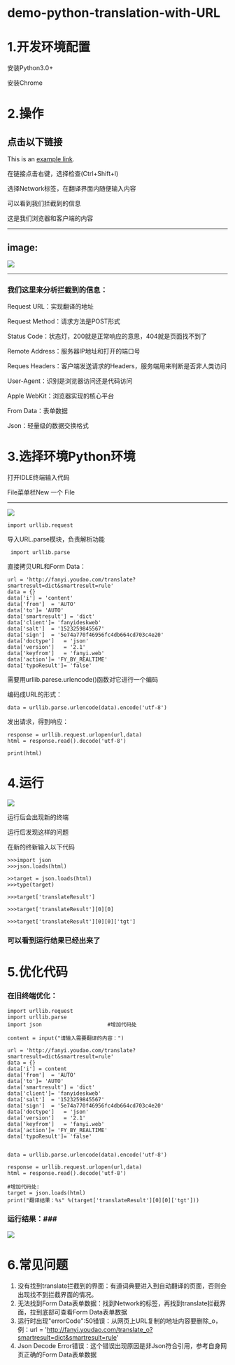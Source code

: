 # demo-python-translation-with-URL #
# 1.开发环境配置 #
安装Python3.0+

安装Chrome

# 2.操作 #
## 点击以下链接 ##

This is an [example link](http://fanyi.youdao.com/?keyfrom=dict2.top).

在链接点击右键，选择检查(Ctrl+Shift+I)

选择Network标签，在翻译界面内随便输入内容

可以看到我们拦截到的信息

这是我们浏览器和客户端的内容
	
****
## image: ##
![](https://i.imgur.com/XUdv3Rp.png)
****
### 我们这里来分析拦截到的信息： ###

Request URL：实现翻译的地址

Request Method：请求方法是POST形式

Status Code：状态灯，200就是正常响应的意思，404就是页面找不到了

Remote Address：服务器IP地址和打开的端口号

Reques Headers：客户端发送请求的Headers，服务端用来判断是否非人类访问

User-Agent：识别是浏览器访问还是代码访问

Apple WebKit：浏览器实现的核心平台

From Data：表单数据

Json：轻量级的数据交换格式



# 3.选择环境Python环境 #
打开IDLE终端输入代码

File菜单栏New 一个 File

****
![](https://i.imgur.com/smKt3w1.png)

    import urllib.request
导入URL.parse模块，负责解析功能

     import urllib.parse


直接拷贝URL和Form Data：

    url = 'http://fanyi.youdao.com/translate?smartresult=dict&smartresult=rule'
    data = {}
    data['i'] = 'content'
    data['from']  = 'AUTO'
    data['to']= 'AUTO'
    data['smartresult'] = 'dict'
    data['client']= 'fanyideskweb'
    data['salt']  = '1523259845567'
    data['sign']  = '5e74a770f46956fc4db664cd703c4e20'
    data['doctype']   = 'json'
    data['version']   = '2.1'
    data['keyfrom']   = 'fanyi.web'
    data['action']= 'FY_BY_REALTIME'
    data['typoResult']= 'false'

需要用urllib.parese.urlencode()函数对它进行一个编码

编码成URL的形式：

  `data = urllib.parse.urlencode(data).encode('utf-8')`

发出请求，得到响应：

    response = urllib.request.urlopen(url,data)
    html = response.read().decode('utf-8')

    print(html)

# 4.运行 #

![](https://i.imgur.com/bdMsn9K.png)

运行后会出现新的终端

运行后发现这样的问题

在新的终新输入以下代码

    >>>import json
    >>>json.loads(html)
	
	>>target = json.loads(html)
	>>>type(target)

	>>>target['translateResult']

	>>>target['translateResult'][0][0]

	>>>target['translateResult'][0][0]['tgt']

### 可以看到运行结果已经出来了 ###

# 5.优化代码 #
### 在旧终端优化： ###
    import urllib.request
    import urllib.parse
    import json 					#增加代码处
    
    content = input("请输入需要翻译的内容：")
    
    url = 'http://fanyi.youdao.com/translate?smartresult=dict&smartresult=rule'
    data = {}
    data['i'] = content
    data['from']  = 'AUTO'
    data['to']= 'AUTO'
    data['smartresult'] = 'dict'
    data['client']= 'fanyideskweb'
    data['salt']  = '1523259845567'
    data['sign']  = '5e74a770f46956fc4db664cd703c4e20'
    data['doctype']   = 'json'
    data['version']   = '2.1'
    data['keyfrom']   = 'fanyi.web'
    data['action']= 'FY_BY_REALTIME'
    data['typoResult']= 'false'
    
    
    data = urllib.parse.urlencode(data).encode('utf-8')
    
    response = urllib.request.urlopen(url,data)
    html = response.read().decode('utf-8')
    
	#增加代码处:
    target = json.loads(html)
    print("翻译结果：%s" %(target['translateResult'][0][0]['tgt']))		

### 运行结果：###

![](https://i.imgur.com/DJ9g5at.png)

# 6.常见问题 #
1. 没有找到translate拦截到的界面：有道词典要进入到自动翻译的页面，否则会出现找不到拦截界面的情况。
2. 无法找到Form Data表单数据：找到Network的标签，再找到translate拦截界面，拉到底部可查看Form Data表单数据
3. 运行时出现"errorCode":50错误：从网页上URL复制的地址内容要删除_o，
例：url = 'http://fanyi.youdao.com/translate_o?smartresult=dict&smartresult=rule'
4. Json Decode Error错误：这个错误出现原因是非Json符合引用，参考自身网页正确的Form Data表单数据
